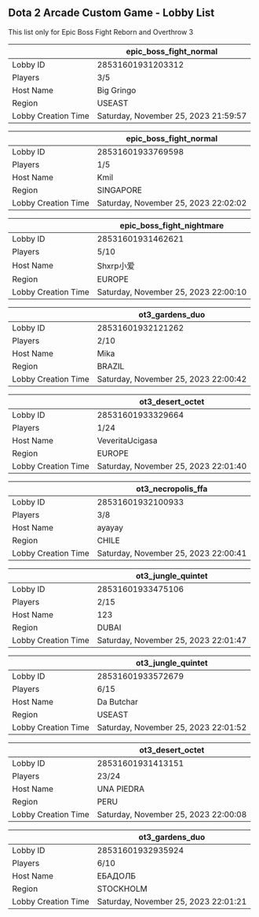 ## Dota 2 Arcade Custom Game - Lobby List

This list only for Epic Boss Fight Reborn and Overthrow 3

|  | epic_boss_fight_normal |
| ------ | ------ |
| Lobby ID | 28531601931203312 |
| Players | 3/5 |
| Host Name | Big Gringo |
| Region | USEAST |
| Lobby Creation Time | Saturday, November 25, 2023 21:59:57 |


|  | epic_boss_fight_normal |
| ------ | ------ |
| Lobby ID | 28531601933769598 |
| Players | 1/5 |
| Host Name | Kmil |
| Region | SINGAPORE |
| Lobby Creation Time | Saturday, November 25, 2023 22:02:02 |


|  | epic_boss_fight_nightmare |
| ------ | ------ |
| Lobby ID | 28531601931462621 |
| Players | 5/10 |
| Host Name | Shxrp小爱 |
| Region | EUROPE |
| Lobby Creation Time | Saturday, November 25, 2023 22:00:10 |


|  | ot3_gardens_duo |
| ------ | ------ |
| Lobby ID | 28531601932121262 |
| Players | 2/10 |
| Host Name | Mika |
| Region | BRAZIL |
| Lobby Creation Time | Saturday, November 25, 2023 22:00:42 |


|  | ot3_desert_octet |
| ------ | ------ |
| Lobby ID | 28531601933329664 |
| Players | 1/24 |
| Host Name | VeveritaUcigasa |
| Region | EUROPE |
| Lobby Creation Time | Saturday, November 25, 2023 22:01:40 |


|  | ot3_necropolis_ffa |
| ------ | ------ |
| Lobby ID | 28531601932100933 |
| Players | 3/8 |
| Host Name | ayayay |
| Region | CHILE |
| Lobby Creation Time | Saturday, November 25, 2023 22:00:41 |


|  | ot3_jungle_quintet |
| ------ | ------ |
| Lobby ID | 28531601933475106 |
| Players | 2/15 |
| Host Name | 123 |
| Region | DUBAI |
| Lobby Creation Time | Saturday, November 25, 2023 22:01:47 |


|  | ot3_jungle_quintet |
| ------ | ------ |
| Lobby ID | 28531601933572679 |
| Players | 6/15 |
| Host Name | Da Butchar |
| Region | USEAST |
| Lobby Creation Time | Saturday, November 25, 2023 22:01:52 |


|  | ot3_desert_octet |
| ------ | ------ |
| Lobby ID | 28531601931413151 |
| Players | 23/24 |
| Host Name | UNA PIEDRA |
| Region | PERU |
| Lobby Creation Time | Saturday, November 25, 2023 22:00:08 |


|  | ot3_gardens_duo |
| ------ | ------ |
| Lobby ID | 28531601932935924 |
| Players | 6/10 |
| Host Name | ЕБАДОЛБ |
| Region | STOCKHOLM |
| Lobby Creation Time | Saturday, November 25, 2023 22:01:21 |


